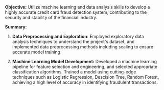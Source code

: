 **Objective:**
Utilize machine learning and data analysis skills to develop a highly accurate credit card fraud detection system, contributing to the security and stability of the financial industry.

**Summary:**
1. **Data Preprocessing and Exploration:** Employed exploratory data analysis techniques to understand the project's dataset, and implemented data preprocessing methods including scaling to ensure accurate model training.

2. **Machine Learning Model Development:** Developed a machine learning pipeline for feature selection and engineering, and selected appropriate classification algorithms. Trained a model using cutting-edge techniques such as Logistic Regression, Descision Tree, Random Forest, achieving a high level of accuracy in identifying fraudulent transactions.
